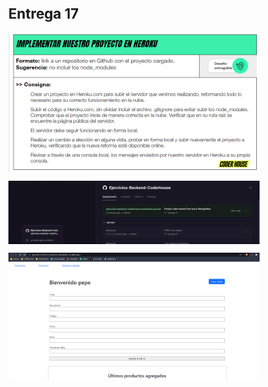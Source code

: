 # Entrega 17

![Ejercicio redactado](./Pics/entrega-17-imagen-1.png)

![Proyecto en railway](./Pics/entrega-17-imagen-2.png)

![Proyecto en línea](./Pics/entrega-17-imagen-3.png)

